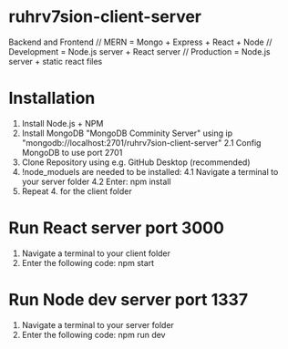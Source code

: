 # ruhrv7sion-client-server
Backend and Frontend
// MERN = Mongo + Express + React + Node
// Development = Node.js server + React server
// Production = Node.js server + static react files



# Installation
1. Install Node.js + NPM
2. Install MongoDB "MongoDB Comminity Server" using ip "mongodb://localhost:2701/ruhrv7sion-client-server"
2.1 Config MongoDB to use port 2701
3. Clone Repository using e.g. GitHub Desktop (recommended)
4. !node_moduels are needed to be installed: 
4.1 Navigate a terminal to your server folder
4.2 Enter: npm install
5. Repeat 4. for the client folder


# Run React server port 3000
1. Navigate a terminal to your client folder
2. Enter the following code: npm start

# Run Node dev server port 1337
1. Navigate a terminal to your server folder
2. Enter the following code: npm run dev
